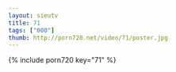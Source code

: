 ```yaml
--- 
layout: sieutv
title: 71
tags: ["000"]
thumb: http://porn720.net/video/71/poster.jpg
---
```

{% include porn720 key="71" %} 
